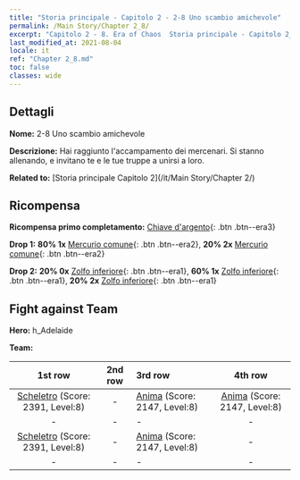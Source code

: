```yaml
---
title: "Storia principale - Capitolo 2 - 2-8 Uno scambio amichevole"
permalink: /Main Story/Chapter 2_8/
excerpt: "Capitolo 2 - 8. Era of Chaos  Storia principale - Capitolo 2_8. 2-8 Uno scambio amichevole"
last_modified_at: 2021-08-04
locale: it
ref: "Chapter 2_8.md"
toc: false
classes: wide
---
```


## Dettagli

 **Nome:** 2-8 Uno scambio amichevole

 **Descrizione:** Hai raggiunto l'accampamento dei mercenari. Si stanno allenando, e invitano te e le tue truppe a unirsi a loro.

 **Related to:** [Storia principale Capitolo 2](/it/Main Story/Chapter 2/)

## Ricompensa

 **Ricompensa primo completamento:** [Chiave d'argento](/ItemsIT/con_693/){: .btn .btn--era3}

 **Drop 1:** **80% 1x** [Mercurio comune](/ItemsIT/mat_8/){: .btn .btn--era2}, **20% 2x** [Mercurio comune](/ItemsIT/mat_8/){: .btn .btn--era2}

 **Drop 2:** **20% 0x** [Zolfo inferiore](/ItemsIT/mat_3/){: .btn .btn--era1}, **60% 1x** [Zolfo inferiore](/ItemsIT/mat_3/){: .btn .btn--era1}, **20% 2x** [Zolfo inferiore](/ItemsIT/mat_3/){: .btn .btn--era1}


## Fight against Team
 **Hero:** h_Adelaide

 **Team:**


  | 1st row | 2nd row | 3rd row | 4th row |
  |:----:|:----:|:----|:----:|
  | [Scheletro](/it/units/Skeleton/) (Score: 2391, Level:8)  | - | [Anima](/it/units/Wight/) (Score: 2147, Level:8)  | [Anima](/it/units/Wight/) (Score: 2147, Level:8)  |
  | - | - | - | - |
  | [Scheletro](/it/units/Skeleton/) (Score: 2391, Level:8)  | - | [Anima](/it/units/Wight/) (Score: 2147, Level:8)  | - |
  | - | - | - | - |


